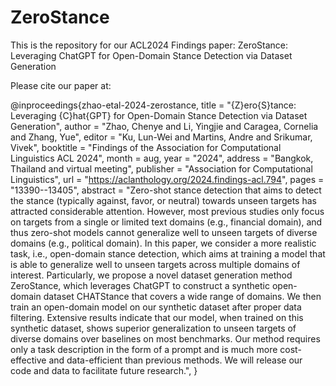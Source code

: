 # ZeroStance
This is the repository for our ACL2024 Findings paper: ZeroStance: Leveraging ChatGPT for Open-Domain Stance Detection via Dataset Generation

Please cite our paper at:

@inproceedings{zhao-etal-2024-zerostance,
    title = "{Z}ero{S}tance: Leveraging {C}hat{GPT} for Open-Domain Stance Detection via Dataset Generation",
    author = "Zhao, Chenye  and
      Li, Yingjie  and
      Caragea, Cornelia  and
      Zhang, Yue",
    editor = "Ku, Lun-Wei  and
      Martins, Andre  and
      Srikumar, Vivek",
    booktitle = "Findings of the Association for Computational Linguistics ACL 2024",
    month = aug,
    year = "2024",
    address = "Bangkok, Thailand and virtual meeting",
    publisher = "Association for Computational Linguistics",
    url = "https://aclanthology.org/2024.findings-acl.794",
    pages = "13390--13405",
    abstract = "Zero-shot stance detection that aims to detect the stance (typically against, favor, or neutral) towards unseen targets has attracted considerable attention. However, most previous studies only focus on targets from a single or limited text domains (e.g., financial domain), and thus zero-shot models cannot generalize well to unseen targets of diverse domains (e.g., political domain). In this paper, we consider a more realistic task, i.e., open-domain stance detection, which aims at training a model that is able to generalize well to unseen targets across multiple domains of interest. Particularly, we propose a novel dataset generation method ZeroStance, which leverages ChatGPT to construct a synthetic open-domain dataset CHATStance that covers a wide range of domains. We then train an open-domain model on our synthetic dataset after proper data filtering. Extensive results indicate that our model, when trained on this synthetic dataset, shows superior generalization to unseen targets of diverse domains over baselines on most benchmarks. Our method requires only a task description in the form of a prompt and is much more cost-effective and data-efficient than previous methods. We will release our code and data to facilitate future research.",
}
